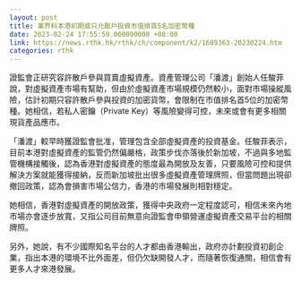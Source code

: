 ```yaml
---
layout: post
title: 業界料本港初期或只允散戶投資市值排首5名加密幣種
date: 2023-02-24 17:55:59.000000000 +08:00
link: https://news.rthk.hk/rthk/ch/component/k2/1689363-20230224.htm
categories: rthk
---
```


證監會正研究容許散戶參與買賣虛擬資產。資產管理公司「潘渡」創始人任駿菲說，對虛擬資產市場有幫助，但由於虛擬資產市場規模仍然較小，面對市場操縱風險，估計初期只容許散戶參與投資的加密貨幣，會限制在市值排名首5位的加密幣種。她相信，若私人密鑰（Private Key）等風險變得可控，未來或會有更多相關現貨產品應市。

「潘渡」較早時獲證監會批准，管理包含全部虛擬資產的投資基金。任駿菲表示，目前本港對虛擬資產的監管仍然偏嚴格，政策步伐亦落後於新加坡，不過與多地監管機構接觸後，認為香港對虛擬資產的態度最為開放及友善，只要風險可控和提供解決方案就能獲得接納，反而新加坡批出很多虛擬資產管理牌照，但當問題出現卻撤回政策，認為會損害市場公信力，香港的市場發展則相對穩定。

她相信，香港對虛擬資產的開放政策，獲得中央政府一定程度認可，相信未來內地市場亦會逐步放寬，又指公司目前無意向證監會申領營運虛擬資產交易平台的相關牌照。

另外，她說，有不少國際知名平台的人才都由香港輸出，政府亦計劃投資初創企業，指出本港的環境不比外面差，但仍欠缺開發人才，而隨著恢復通關，相信會有更多人才來港發展。
